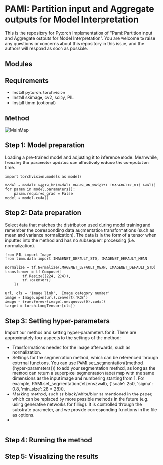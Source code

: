 # PAMI: Partition input and Aggregate outputs for Model Interpretation
This is the repository for Pytorch Implementation of "Pami: Partition input and Aggregate outputs for Model Interpretation". You are welcome to raise any questions or concerns about this repository in this issue, and the authors will respond as soon as possible.

## Modules

## Requirements
- Install pytorch, torchvision
- Install skimage, cv2, scipy, PIL
- Install timm (optional)

## Method
![MainMap](https://github.com/fuermowei/PAMI/assets/47769416/65d4a763-936a-433d-b19f-9cd5934d85fd)

## Step 1: Model preparation
Loading a pre-trained model and adjusting it to inference mode. Meanwhile, freezing the parameter updates can effectively reduce the computation time.
```
import torchvision.models as models

model = models.vgg19_bn(models.VGG19_BN_Weights.IMAGENET1K_V1).eval()
for param in model.parameters():
    param.requires_grad = False
model = model.cuda()
```

## Step 2: Data preparation
Select data that matches the distribution used during model training and remember the corresponding data augmentation transformations (such as mean and variance normalization).
The data is in the form of a tensor when inputted into the method and has no subsequent processing (i.e. normalization).
```
from PIL import Image
from timm.data import IMAGENET_DEFAULT_STD, IMAGENET_DEFAULT_MEAN

normalize = tf.Normalize(IMAGENET_DEFAULT_MEAN, IMAGENET_DEFAULT_STD)
transformer = tf.Compose([
        tf.Resize((224, 224)),
        tf.ToTensor()
    ])
    
url, cls = 'Image link', 'Image category number'
image = Image.open(url).convert('RGB')
image = transformer(image).unsqueeze(0).cuda()
target = torch.LongTensor([cls])
```


## Step 3: Setting hyper-parameters
Import our method and setting hyper-parameters for it.
There are approximately four aspects to the settings of the method:
- Transformations needed for the image afterwards, such as normalization.
- Settings for the segmentation method, which can be referenced through external functions. You can use PAMI.set_segmentation((method, {hyper-parameters})) to add your segmentation method, as long as the method can return a superpixel segmentation label map with the same dimensions as the input image and numbering starting from 1. For example, PAMI.set_segmentation(felzenszwalb, {'scale': 250, 'sigma': 0.8, 'min_size': 28 * 28})).
- Masking method, such as black/white/blur as mentioned in the paper, which can be replaced by more possible methods in the future (e.g. using generative networks for filling). It is controlled through the substrate parameter, and we provide corresponding functions in the file as options.
- 
```

```

## Step 4: Running the method

## Step 5: Visualizing the results
